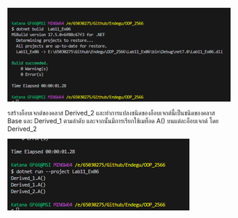 ![alt text](image-11.png)

รสร้างอ็อบเจกต์ของคลาส Derived_2 และทำการแปลงชนิดของอ็อบเจกต์นี้เป็นชนิดของคลาส Base และ Derived_1 ตามลำดับ และจากนั้นมีการเรียกใช้เมท็อด A() บนแต่ละอ็อบเจกต์ โดย Derived_2

![alt text](image-12.png)
